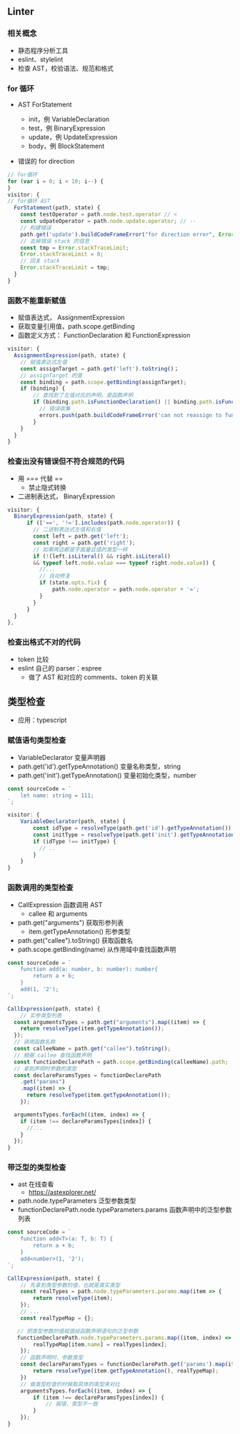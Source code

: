 ## Linter

### 相关概念

- 静态程序分析工具
- eslint、stylelint
- 检查 AST，校验语法、规范和格式

### for 循环

- AST ForStatement

  - init，例 VariableDeclaration
  - test，例 BinaryExpression
  - update，例 UpdateExpression
  - body，例 BlockStatement

- 错误的 for direction

```javascript
// for循环
for (var i = 0; i < 10; i--) {
}
visitor: {
// for循环 AST
  ForStatement(path, state) {
    const testOperator = path.node.test.operator // <
    const udpateOperator = path.node.update.operator; // --
    // 构建错误
    path.get('update').buildCodeFrameError("for direction error", Error);
    // 去掉错误 stack 的信息
    const tmp = Error.stackTraceLimit;
    Error.stackTraceLimit = 0;
    // 回复 stack
    Error.stackTraceLimit = tmp;
  }
}
```

### 函数不能重新赋值

- 赋值表达式， AssignmentExpression
- 获取变量引用值，path.scope.getBinding
- 函数定义方式： FunctionDeclaration 和 FunctionExpression

```javascript
visitor: {
  AssignmentExpression(path, state) {
    // 赋值表达式左值
    const assignTarget = path.get('left').toString()；
    // assignTarget 的值
    const binding = path.scope.getBinding(assignTarget);
    if (binding) {
        // 查找到了左值对应的声明，是函数声明
        if (binding.path.isFunctionDeclaration() || binding.path.isFunctionExpression()) {
          // 错误收集
          errors.push(path.buildCodeFrameError('can not reassign to function', Error));
        }
    }
  }
}
```

### 检查出没有错误但不符合规范的代码

- 用 === 代替 ==
  - 禁止隐式转换
- 二进制表达式， BinaryExpression

```javascript
visitor: {
  BinaryExpression(path, state) {
      if (['==', '!='].includes(path.node.operator)) {
        // 二进制表达式左值和右值
        const left = path.get('left');
        const right = path.get('right');
        // 如果两边都是字面量且值的类型一样
        if (!(left.isLiteral() && right.isLiteral()
        && typeof left.node.value === typeof right.node.value)) {
          //...
          // 自动修复
          if (state.opts.fix) {
              path.node.operator = path.node.operator + '=';
          }
        }
      }
  }
},
```

### 检查出格式不对的代码

- token 比较
- eslint 自己的 parser：espree
  - 做了 AST 和对应的 comments、token 的关联

## 类型检查

- 应用：typescript

### 赋值语句类型检查

- VariableDeclarator 变量声明器
- path.get('id').getTypeAnnotation() 变量名称类型，string
- path.get('init').getTypeAnnotation() 变量初始化类型，number

```javascript
const sourceCode = `
    let name: string = 111;
`;

visitor: {
    VariableDeclarator(path, state) {
        const idType = resolveType(path.get('id').getTypeAnnotation());
        const initType = resolveType(path.get('init').getTypeAnnotation());
        if (idType !== initType) {
          // ..
        }
    }
}
```

### 函数调用的类型检查

- CallExpression 函数调用 AST
  - callee 和 arguments
- path.get("arguments") 获取形参列表
  - item.getTypeAnnotation() 形参类型
- path.get("callee").toString() 获取函数名
- path.scope.getBinding(name) 从作用域中查找函数声明

```javascript
const sourceCode = `
    function add(a: number, b: number): number{
        return a + b;
    }
    add(1, '2');
`;

CallExpression(path, state) {
    // 实参类型列表
  const argumentsTypes = path.get("arguments").map((item) => {
    return resolveType(item.getTypeAnnotation());
  });
  // 调用函数名称
  const calleeName = path.get("callee").toString();
  // 根据 callee 查找函数声明
  const functionDeclarePath = path.scope.getBinding(calleeName).path;
  // 拿到声明时参数的类型
  const declareParamsTypes = functionDeclarePath
    .get("params")
    .map((item) => {
      return resolveType(item.getTypeAnnotation());
    });

  argumentsTypes.forEach((item, index) => {
    if (item !== declareParamsTypes[index]) {
      //...
    }
  });
}
```

### 带泛型的类型检查

- ast 在线查看
  - https://astexplorer.net/
- path.node.typeParameters 泛型参数类型
- functionDeclarePath.node.typeParameters.params 函数声明中的泛型参数列表

```javascript
const sourceCode = `
    function add<T>(a: T, b: T) {
        return a + b;
    }
    add<number>(1, '2');
`;

CallExpression(path, state) {
    // 先拿到类型参数的值，也就是真实类型
    const realTypes = path.node.typeParameters.params.map(item => {
        return resolveType(item);
    });
    // ...
    const realTypeMap = {};

   // 把类型参数的值赋值给函数声明语句的泛型参数
   functionDeclarePath.node.typeParameters.params.map((item, index) => {
        realTypeMap[item.name] = realTypes[index];
    });
    // 函数声明时，参数类型
    const declareParamsTypes = functionDeclarePath.get('params').map(item => {
        return resolveType(item.getTypeAnnotation(), realTypeMap);
    })
    // 做类型检查的时候取具体的类型来对比
    argumentsTypes.forEach((item, index) => {
        if (item !== declareParamsTypes[index]) {
            // 报错，类型不一致
        }
    });
}
```
